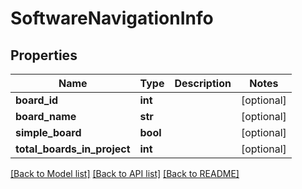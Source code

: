 # SoftwareNavigationInfo

## Properties
Name | Type | Description | Notes
------------ | ------------- | ------------- | -------------
**board_id** | **int** |  | [optional] 
**board_name** | **str** |  | [optional] 
**simple_board** | **bool** |  | [optional] 
**total_boards_in_project** | **int** |  | [optional] 

[[Back to Model list]](../README.md#documentation-for-models) [[Back to API list]](../README.md#documentation-for-api-endpoints) [[Back to README]](../README.md)

